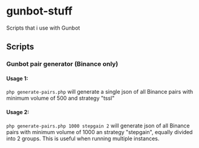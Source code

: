 # gunbot-stuff
Scripts that i use with Gunbot

## Scripts
### Gunbot pair generator (Binance only)
#### Usage 1: 
`php generate-pairs.php` will generate a single json of all Binance pairs with minimum volume of 500 and strategy "tssl"
#### Usage 2:
`php generate-pairs.php 1000 stepgain 2` will generate json of all Binance pairs with minimum volume of 1000 an strategy "stepgain", equally divided into 2 groups. This is useful when running multiple instances.
